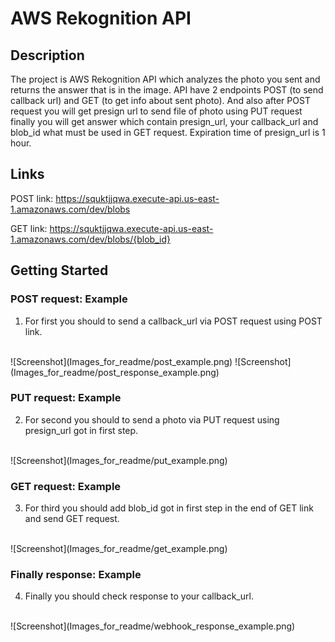 # AWS Rekognition API

## Description
The project is AWS Rekognition API which analyzes the photo you sent and returns the answer that is in the image.
API have 2 endpoints POST (to send callback url) and GET (to get info about sent photo). And also after POST request you will get presign url to send file of photo
using PUT request finally you will get answer which contain presign_url, your callback_url and blob_id what must be used in GET request. Expiration time of presign_url is 1 hour.

## Links
POST link: https://squktjjqwa.execute-api.us-east-1.amazonaws.com/dev/blobs

GET link: https://squktjjqwa.execute-api.us-east-1.amazonaws.com/dev/blobs/{blob_id}

## Getting Started

### POST request: Example
1. For first you should to send a callback_url via POST request using POST link.
<br>
![Screenshot](Images_for_readme/post_example.png)
![Screenshot](Images_for_readme/post_response_example.png)

### PUT request: Example
2. For second you should to send a photo via PUT request using presign_url got in first step.
<br>
![Screenshot](Images_for_readme/put_example.png)

### GET request: Example
3. For third you should add blob_id got in first step in the end of GET link and send GET request.
<br>
![Screenshot](Images_for_readme/get_example.png)

### Finally response: Example
4. Finally you should check response to your callback_url.
<br>
![Screenshot](Images_for_readme/webhook_response_example.png)
